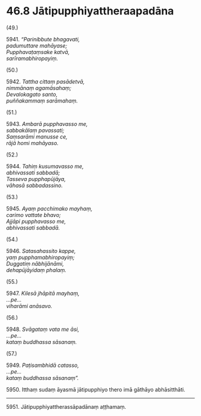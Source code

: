 

# 46.8 Jātipupphiyattheraapadāna



(49.)

5941\. _“Parinibbute bhagavati,_  
_padumuttare mahāyase;_  
_Pupphavaṭaṃsake katvā,_  
_sarīramabhiropayiṃ._  


(50.)

5942\. _Tattha cittaṃ pasādetvā,_  
_nimmānaṃ agamāsahaṃ;_  
_Devalokagato santo,_  
_puññakammaṃ sarāmahaṃ._  


(51.)

5943\. _Ambarā pupphavasso me,_  
_sabbakālaṃ pavassati;_  
_Saṃsarāmi manusse ce,_  
_rājā homi mahāyaso._  


(52.)

5944\. _Tahiṃ kusumavasso me,_  
_abhivassati sabbadā;_  
_Tasseva pupphapūjāya,_  
_vāhasā sabbadassino._  


(53.)

5945\. _Ayaṃ pacchimako mayhaṃ,_  
_carimo vattate bhavo;_  
_Ajjāpi pupphavasso me,_  
_abhivassati sabbadā._  


(54.)

5946\. _Satasahassito kappe,_  
_yaṃ pupphamabhiropayiṃ;_  
_Duggatiṃ nābhijānāmi,_  
_dehapūjāyidaṃ phalaṃ._  


(55.)

5947\. _Kilesā jhāpitā mayhaṃ,_  
_…pe…_  
_viharāmi anāsavo._  


(56.)

5948\. _Svāgataṃ vata me āsi,_  
_…pe…_  
_kataṃ buddhassa sāsanaṃ._  


(57.)

5949\. _Paṭisambhidā catasso,_  
_…pe…_  
_kataṃ buddhassa sāsanaṃ”._  


5950\. Itthaṃ sudaṃ āyasmā jātipupphiyo thero imā gāthāyo abhāsitthāti.

---

5951\. Jātipupphiyattherassāpadānaṃ aṭṭhamaṃ.





